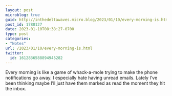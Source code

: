 ```yaml
---
layout: post
microblog: true
guid: http://inthedeltawaves.micro.blog/2023/01/10/every-morning-is.html
post_id: 1780127
date: 2023-01-10T08:38:27-0700
type: post
categories:
- "Notes"
url: /2023/01/10/every-morning-is.html
twitter:
  id: 1612836588894945282
---
```

<p>Every morning is like a game of whack-a-mole trying to make the phone notifications go away. I especially hate having unread emails. Lately I’ve been thinking maybe I’ll just have them marked as read the moment they hit the inbox.</p>
